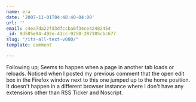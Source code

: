 ```yaml
---
name: era
date: '2007-11-01T04:48:40-04:00'
url: ''
email: c4ea7da22fd3dfccba6f34ce42482454
_id: 9d585e94-492e-41cc-9250-287105cbc677
slug: "/its-all-text-v080/"
template: comment

---
```


Following up; Seems to happen when a page in another tab loads or reloads.  Noticed when I posted my previous comment that the open edit box in the Firefox window next to this one jumped up to the home position.  It doesn't happen in a different browser instance where I don't have any extensions other than RSS Ticker and Noscript.
